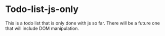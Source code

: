 # Todo-list-js-only
This is a todo list that is only done with js so far. There will be a future one that will include DOM manipulation.
